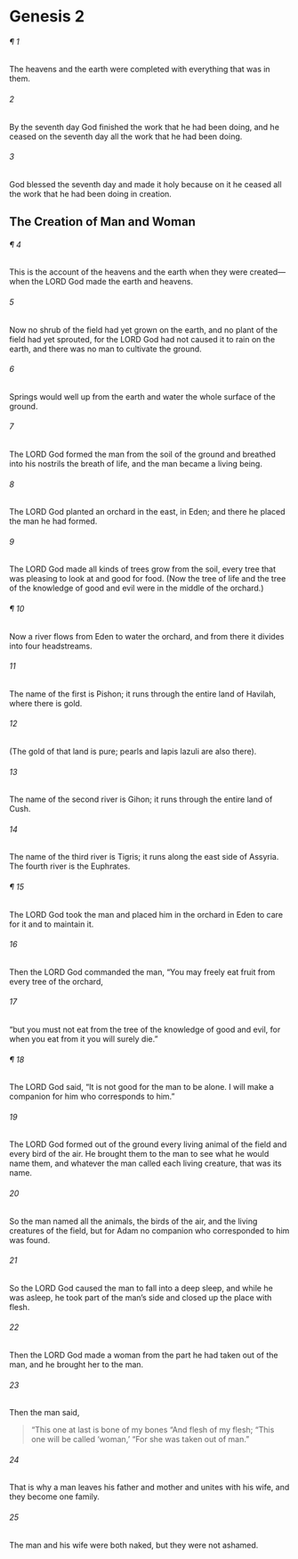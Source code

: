 # Genesis 2
###### ¶ 1
The heavens and the earth were completed with everything that was in them.
###### 2
By the seventh day God finished the work that he had been doing, and he ceased on the seventh day all the work that he had been doing.
###### 3
God blessed the seventh day and made it holy because on it he ceased all the work that he had been doing in creation.
## The Creation of Man and Woman
###### ¶ 4
This is the account of the heavens and the earth when they were created—when the LORD God made the earth and heavens.
###### 5
Now no shrub of the field had yet grown on the earth, and no plant of the field had yet sprouted, for the LORD God had not caused it to rain on the earth, and there was no man to cultivate the ground.
###### 6
Springs would well up from the earth and water the whole surface of the ground.
###### 7
The LORD God formed the man from the soil of the ground and breathed into his nostrils the breath of life, and the man became a living being.
###### 8
The LORD God planted an orchard in the east, in Eden; and there he placed the man he had formed.
###### 9
The LORD God made all kinds of trees grow from the soil, every tree that was pleasing to look at and good for food. (Now the tree of life and the tree of the knowledge of good and evil were in the middle of the orchard.)
###### ¶ 10
Now a river flows from Eden to water the orchard, and from there it divides into four headstreams.
###### 11
The name of the first is Pishon; it runs through the entire land of Havilah, where there is gold.
###### 12
(The gold of that land is pure; pearls and lapis lazuli are also there).
###### 13
The name of the second river is Gihon; it runs through the entire land of Cush.
###### 14
The name of the third river is Tigris; it runs along the east side of Assyria. The fourth river is the Euphrates.
###### ¶ 15
The LORD God took the man and placed him in the orchard in Eden to care for it and to maintain it.
###### 16
Then the LORD God commanded the man, “You may freely eat fruit from every tree of the orchard,
###### 17
“but you must not eat from the tree of the knowledge of good and evil, for when you eat from it you will surely die.”
###### ¶ 18
The LORD God said, “It is not good for the man to be alone. I will make a companion for him who corresponds to him.”
###### 19
The LORD God formed out of the ground every living animal of the field and every bird of the air. He brought them to the man to see what he would name them, and whatever the man called each living creature, that was its name.
###### 20
So the man named all the animals, the birds of the air, and the living creatures of the field, but for Adam no companion who corresponded to him was found.
###### 21
So the LORD God caused the man to fall into a deep sleep, and while he was asleep, he took part of the man’s side and closed up the place with flesh.
###### 22
Then the LORD God made a woman from the part he had taken out of the man, and he brought her to the man.
###### 23
Then the man said,
> “This one at last is bone of my bones
> “And flesh of my flesh;
> “This one will be called ‘woman,’
> “For she was taken out of man.”
###### 24
That is why a man leaves his father and mother and unites with his wife, and they become one family.
###### 25
The man and his wife were both naked, but they were not ashamed.
